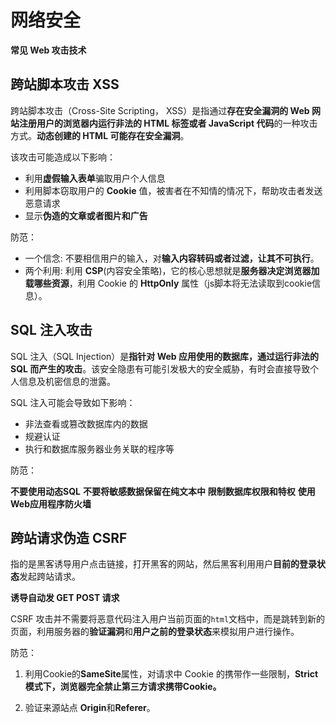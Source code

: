 # 网络安全

**常见 Web 攻击技术**

## 跨站脚本攻击 XSS

跨站脚本攻击（Cross-Site Scripting， XSS）是指通过**存在安全漏洞的 Web 网站注册用户的浏览器内运行非法的 HTML 标签或者 JavaScript 代码**的一种攻击方式。**动态创建的 HTML 可能存在安全漏洞**。

该攻击可能造成以下影响：

- 利用**虚假输入表单**骗取用户个人信息
- 利用脚本窃取用户的 **Cookie** 值，被害者在不知情的情况下，帮助攻击者发送恶意请求
- 显示**伪造的文章或者图片和广告**

防范：

- 一个信念: 不要相信用户的输入，对**输入内容转码或者过滤，让其不可执行**。
- 两个利用: 利用 **CSP**(内容安全策略)，它的核心思想就是**服务器决定浏览器加载哪些资源**，利用 Cookie 的 **HttpOnly** 属性（js脚本将无法读取到cookie信息）。

## SQL 注入攻击

SQL 注入（SQL Injection）是**指针对 Web 应用使用的数据库，通过运行非法的 SQL 而产生的攻击**。该安全隐患有可能引发极大的安全威胁，有时会直接导致个人信息及机密信息的泄露。

SQL 注入可能会导致如下影响：

- 非法查看或篡改数据库内的数据
- 规避认证
- 执行和数据库服务器业务关联的程序等

防范：

**不要使用动态SQL**  **不要将敏感数据保留在纯文本中**   **限制数据库权限和特权**   **使用Web应用程序防火墙**

## 跨站请求伪造 CSRF

指的是黑客诱导用户点击链接，打开黑客的网站，然后黑客利用用户**目前的登录状态**发起跨站请求。

**诱导自动发 GET POST 请求**

CSRF 攻击并不需要将恶意代码注入用户当前页面的`html`文档中，而是跳转到新的页面，利用服务器的**验证漏洞**和**用户之前的登录状态**来模拟用户进行操作。

防范：

1. 利用Cookie的**SameSite**属性，对请求中 Cookie 的携带作一些限制，**Strict模式下，浏览器完全禁止第三方请求携带Cookie。**

2. 验证来源站点 **Origin**和**Referer**。